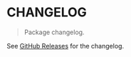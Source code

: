 # CHANGELOG

> Package changelog.

See [GitHub Releases](https://github.com/stdlib-js/blas-ext-base-dnansum/releases) for the changelog.
